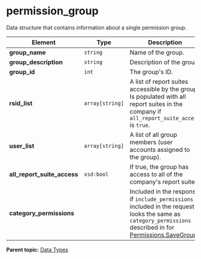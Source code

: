 # permission_group

Data structure that contains information about a single permission group.

|Element|Type|Description|
|-------|----|-----------|
|**group_name** |`string` | Name of the group. |
|**group_description** |`string` | Description of the group. |
|**group_id** |`int` | The group's ID. |
|**rsid_list** |`array[string]` | A list of report suites accessible by the group. Is populated with all report suites in the company if `all_report_suite_access` is `true`. |
|**user_list** |`array[string]` | A list of all group members (user accounts assigned to the group). |
|**all_report_suite_access** |`xsd:bool` | If true, the group has access to all of the company's report suites. |
|**category_permissions** | | Included in the response if `include_permissions` is included in the request; looks the same as `category_permissions` described in for [Permissions.SaveGroup](../methods/permissions/r_SaveGroup.md#). |

**Parent topic:** [Data Types](../data_types/c_datatypes.md)

